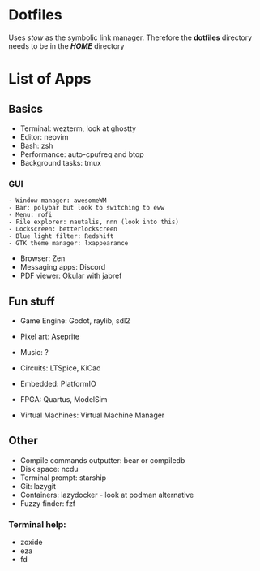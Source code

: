 # Dotfiles

Uses *stow* as the symbolic link manager.
Therefore the **dotfiles** directory needs to be in the ***HOME*** directory

# List of Apps

## Basics
- Terminal: wezterm, look at ghostty
- Editor: neovim
- Bash: zsh
- Performance: auto-cpufreq and btop
- Background tasks: tmux

### GUI
	- Window manager: awesomeWM
	- Bar: polybar but look to switching to eww
	- Menu: rofi
	- File explorer: nautalis, nnn (look into this)
	- Lockscreen: betterlockscreen
    - Blue light filter: Redshift
    - GTK theme manager: lxappearance

- Browser: Zen
- Messaging apps: Discord
- PDF viewer: Okular with jabref

## Fun stuff
- Game Engine: Godot, raylib, sdl2
- Pixel art: Aseprite
- Music: ?

- Circuits: LTSpice, KiCad
- Embedded: PlatformIO
- FPGA: Quartus, ModelSim
- Virtual Machines: Virtual Machine Manager

## Other
- Compile commands outputter: bear or compiledb
- Disk space: ncdu
- Terminal prompt: starship
- Git: lazygit
- Containers: lazydocker - look at podman alternative
- Fuzzy finder: fzf

### Terminal help:
- zoxide
- eza
- fd

